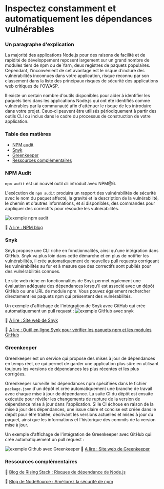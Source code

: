 # Inspectez constamment et automatiquement les dépendances vulnérables

### Un paragraphe d'explication

La majorité des applications Node.js pour des raisons de facilité et de rapidité de développement reposent largement sur un grand nombre de modules tiers de npm ou de Yarn, deux registres de paquets populaires. Cependant, l'inconvénient de cet avantage est le risque d'inclure des vulnérabilités inconnues dans votre application, risque reconnu par son classement dans la liste des principaux risques de sécurité des applications web critiques de l'OWASP.

Il existe un certain nombre d'outils disponibles pour aider à identifier les paquets tiers dans les applications Node.js qui ont été identifiés comme vulnérables par la communauté afin d'atténuer le risque de les introduire dans votre projet. Ceux-ci peuvent être utilisés périodiquement à partir des outils CLI ou inclus dans le cadre du processus de construction de votre application.

### Table des matières

- [NPM audit](#npm-audit)
- [Snyk](#snyk)
- [Greenkeeper](#greenkeeper)
- [Ressources complémentaires](#ressources-complémentaires)

### NPM Audit

`npm audit` est un nouvel outil cli introduit avec NPM@6.

L'exécution de `npm audit` produira un rapport des vulnérabilités de sécurité avec le nom du paquet affecté, la gravité et la description de la vulnérabilité, le chemin et d'autres informations, et si disponibles, des commandes pour appliquer des correctifs pour résoudre les vulnérabilités.

![exemple npm audit](./assets/images/npm-audit.png)

🔗 [A lire : NPM blog](https://docs.npmjs.com/getting-started/running-a-security-audit)

### Snyk

Snyk propose une CLI riche en fonctionnalités, ainsi qu'une intégration dans GitHub. Snyk va plus loin dans cette démarche et en plus de notifier les vulnérabilités, il crée automatiquement de nouvelles pull requests corrigeant les vulnérabilités au fur et à mesure que des correctifs sont publiés pour des vulnérabilités connues.

Le site web riche en fonctionnalités de Snyk permet également une évaluation adéquate des dépendances lorsqu'il est associé avec un dépôt GitHub ou une URL de module npm. Vous pouvez également rechercher directement les paquets npm qui présentent des vulnérabilités.

Un exemple d'affichage de l'intégration de Snyk avec GitHub qui crée automatiquement un pull request :
![exemple GitHub avec snyk](./assets/images/snyk.png)

🔗 [A lire : Site web de Snyk](https://snyk.io/)

🔗 [A lire : Outil en ligne Synk pour vérifier les paquets npm et les modules GitHub](https://snyk.io/test)

### Greenkeeper

Greenkeeper est un service qui propose des mises à jour de dépendances en temps réel, ce qui permet de garder une application plus sûre en utilisant toujours les versions de dépendances les plus récentes et les plus corrigées.

Greenkeeper surveille les dépendances npm spécifiées dans le fichier `package.json` d'un dépôt et crée automatiquement une branche de travail avec chaque mise à jour de dépendance. La suite CI du dépôt est ensuite exécutée pour révéler les changements de rupture de la version de dépendance mise à jour dans l'application. Si le CI échoue en raison de la mise à jour des dépendances, une issue claire et concise est créée dans le dépôt pour être traitée, décrivant les versions actuelles et mises à jour du paquet, ainsi que les informations et l'historique des commits de la version mise à jour.

Un exemple d'affichage de l'intégration de Greenkeeper avec GitHub qui crée automatiquement un pull request :

![exemple Github avec Greenkeeper](./assets/images/greenkeeper.png)
🔗 [A lire : Site web de Greenkeeper](https://greenkeeper.io/)

### Ressources complémentaires

🔗 [Blog de Rising Stack : Risques de dépendance de Node.js](https://blog.risingstack.com/controlling-node-js-security-risk-npm-dependencies/)

🔗 [Blog de NodeSource : Améliorez la sécurité de npm](https://nodesource.com/blog/how-to-reduce-risk-and-improve-security-around-npm)
